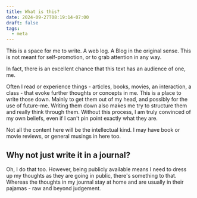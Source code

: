 ```yaml
---
title: What is this?
date: 2024-09-27T08:19:14-07:00
draft: false
tags:
  - meta
---
```


This is a space for me to write.
A web log. A Blog in the original sense.
This is not meant for self-promotion, or to grab attention in any way.

In fact, there is an excellent chance that this text has an audience of one, me.

Often I read or experience things - articles, books, movies, an interaction, a class - that evoke further thoughts or concepts in me.
This is a place to write those down. Mainly to get them out of my head, and possibly for the use of future-me. Writing them down also makes me try to structure them and really think through them. Without this process, I am truly convinced of my own beliefs, even if I can't pin point exactly what they are.

Not all the content here will be the intellectual kind. I may have book or movie reviews, or general musings in here too.

## Why not just write it in a journal?

Oh, I do that too. However, being publicly available means I need to dress up my thoughts as they are going in public, there's something to that. Whereas the thoughts in my journal stay at home and are usually in their pajamas - raw and beyond judgement.
